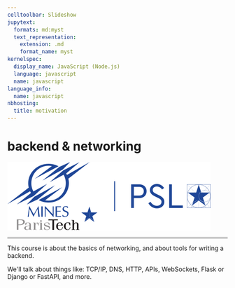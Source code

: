 ```yaml
---
celltoolbar: Slideshow
jupytext:
  formats: md:myst
  text_representation:
    extension: .md
    format_name: myst
kernelspec:
  display_name: JavaScript (Node.js)
  language: javascript
  name: javascript
language_info:
  name: javascript
nbhosting:
  title: motivation
---
```


# backend & networking

<img src="media/logos/logo-mines-original.svg">

---

This course is about the basics of networking, and about tools for writing a backend.

We'll talk about things like: TCP/IP, DNS, HTTP, APIs, WebSockets, Flask or Django or FastAPI, and more.
